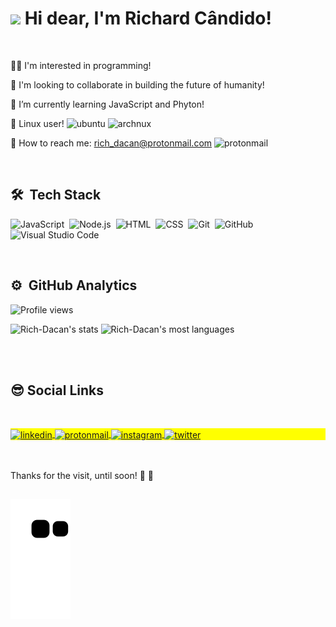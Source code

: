  <h1 align="left"><img src="https://raw.githubusercontent.com/kaueMarques/kaueMarques/master/hi.gif" width="30px">   Hi dear, I'm Richard Cândido! </h1>
  <br>
 
 👨‍💻 I'm interested in programming!
 
 🚀 I'm looking to collaborate in building the future of humanity! 
 
 🌱 I’m currently learning JavaScript and Phyton! 
 
 🐧 Linux user!   <img src="https://img.shields.io/badge/Ubuntu-E95420?style=flat&logo=ubuntu&logoColor=white" alt="ubuntu"/>
                  <img src="https://img.shields.io/badge/Arch_Linux-05122A?style=flat&logo=arch-linux&logoColor=white" alt="archnux"/>
 
 📧 How to reach me: rich_dacan@protonmail.com <img src="https://img.shields.io/badge/ProtonMail-05122A?style=flat&logo=protonmail&logoColor=white" alt="protonmail"/>
 
 
 <br>
 
 ## 🛠 &nbsp;Tech Stack

![JavaScript](https://img.shields.io/badge/-JavaScript-F7DF1E?style=flat&logo=javascript&logoColor=black)&nbsp;
![Node.js](https://img.shields.io/badge/-Node.js-43853D?style=flat&logo=node.js&logoColor=black)&nbsp;
![HTML](https://img.shields.io/badge/-HTML-05122A?style=flat&logo=HTML5)&nbsp;
![CSS](https://img.shields.io/badge/-CSS-05122A?style=flat&logo=CSS3&logoColor=1572B6)&nbsp;
![Git](https://img.shields.io/badge/-Git-05122A?style=flat&logo=git)&nbsp;
![GitHub](https://img.shields.io/badge/-GitHub-05122A?style=flat&logo=github)&nbsp;
![Visual Studio Code](https://img.shields.io/badge/-Visual%20Studio%20Code-05122A?style=flat&logo=visual-studio-code&logoColor=007ACC)&nbsp;

<br>


## ⚙️ &nbsp;GitHub Analytics

<p align="left"> <img src="https://komarev.com/ghpvc/?username=Rich-Dacan&color=yellow" alt="Profile views" /> </p>
<p align="left">
<img margin-top="auto" height="170em"  src="https://github-readme-stats.vercel.app/api?username=Rich-Dacan&show_icons=true&theme=vision-friendly-dark" alt="Rich-Dacan's stats"/>
 
<!--<img height="170em"  src="https://github-readme-stats.vercel.app/api?username=Rich-Dacan&show_icons=true&theme=dracula" alt="Rich-Dacan's stats"/>-->
 
<img margin-top="auto" width="520em" height="170em"  src="https://github-readme-stats.vercel.app/api/top-langs/?username=Rich-Dacan&layout=compact&theme=vision-friendly-dark" alt="Rich-Dacan's most languages"/>
</p>

<br><br>


## 😎   Social Links
 <br>

<p align="left" style="background:yellow">
 
<a href="https://linkedin.com/in/richard-cândido-a0b397112" target="_blank">
  <img align="center" src="https://img.shields.io/badge/Richard Cândido-05122A?style=flat&logo=linkedin&logoColor=rgb(10 102 193)" alt="linkedin"/>
</a>
 
 <a href="rich_dacan@protonmail.com" target="_blank">
  <img align="center" src="https://img.shields.io/badge/ProtonMail-05122A?style=flat&logo=protonmail" alt="protonmail"/>
</a>
 
 
<a href="https://instagram.com/rich_dacan" target="_blank"  rel="external" >
 <img align="center" src="https://img.shields.io/badge/-Rich_Dacan-05122A?style=flat&logo=instagram" alt="instagram"/>
</a>
 
<a href="https://twitter.com/Richacan_" target="_blank"  rel="external" >
  <img align="center" src="https://img.shields.io/badge/-Rich_Dacan-05122A?style=flat&logo=twitter"  alt="twitter"/>  
</a>


 <br><br>
  Thanks for the visit, until soon! 👊 🤘
 
 ##
 
  ![Snake animation](https://github.com/Rich-Dacan/Rich-Dacan/blob/output/github-contribution-grid-snake.svg)
 
 


 



<!---
Rich-Dacan/Rich-Dacan is a ✨ special ✨ repository because its `README.md` (this file) appears on your GitHub profile.
You can click the Preview link to take a look at your changes.
--->

